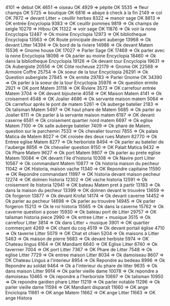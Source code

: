 4101 => debut OK
4651 => oiseau OK
4929 => pépite OK
5535 => fleur champs OK
5725 => boutique OK
6816 => abaye à check à la fin
2149 => col OK
7872 => devant Litter + ceuillir herbes
8322 => manoir sage OK
8813 => OK entrée Encyclopia
9383 => OK ceuillir pommes
9819 => Ok champs de seigle
10279 => Hibou OK
11322 => voir sage OK
11876 => Ok voir la none Encyclopia
12487 => Ok moine Encyclopia
12973 => OK bibliotheque Encyclopia
13563 => OK Route principale devant auberge
13968 => Ok devant Litter
14394 => Ok bord de la riviere
14986 => Ok devant Matem
15536 => Gnome house OK
17027 => Parler Sage OK
17469 => Ok parler avec la none Encyclopia
18098 => Ok parler au moine Encyclopia
18460 => Ok dans la bibliotheque Encyclopia
19126 => Ok devant tour Encyclopia
19631 => Ok Aubergiste
20556 => OK Côte rocheuse
22179 => Gnome OK
22568 => Armoire Coffre
25754 => Ok soeur de la tour Encyclopia
26291 => Ok Question aubergiste
27845 => Ok ermite
29783 => Parler Gnome OK
34390 => Ok parler à la soeur de la tour Encyclopia
35976 => Ok question ermite
2921 => OK pont Matem
31118 => OK Riviere
3573 => OK carrefour entrée Matem
3704 => OK devant bijouterie
4058 => OK Maison Matem
4141 => Ok croisement
4548 => OK Joalier
4686 => Ok servante maison matem
5064 => Ok carrefour après le pont de matem
5261 => Ok auberge batelier
2183 => Ok talisman Matem
5497 => OK haut phare de Matem
5685 => Ok parler au Joalier
6111 => Ok parler à la servante maison matem
6197 => OK devant caserne
6581 => Ok croisement quartier nord matem
6697 => Ok eglise Matem
7100 => Ok salle auberge batelier
7409 => Ok phare de Matem, question sur le parchemin
7533 => Ok chevalier tournoi
7855 => Ok palais Matica de Matem
8027 => OK croisée des deux rues Matem
82770 => Ok Entree eglise Matem
8277 => Ok herboriste
8494 => Ok parler au batelier de l'auberge
8856 => Ok chevalier question
9150 => OK Palait Matica
9432 => Ok Phare Matem
9627 => Ok port Matem
9807 => Ok parler au prete eglise Matem
10084 => OK devant l'ile d'historia
10308 => Ok Navire port Litter
10567 => Ok commandant Matem
10877 => Ok historia maison du pecheur
11042 => OK Historia, maison vache
11340 => OK Repondre capitaine
11590 => OK Repondre commandant 
11997 => OK historia devant maison pecheur
12274 => OK dolmen historia
12302 => OK vache historia
12591 => Ok croisement ile historia
12941 => OK bateau Matem pret à partir
13183 => Ok dans la maison du pecheur
13399 => OK dolmen devant le trouvère
13659 => Ok forgeron
13877 => Ok devant Krofal
14174 => Ok devant caverne
14452 => Ok parler au pecheur
14698 => Ok parler au trouvère
14945 => Ok parler forgeron
15213 => Ok le roi historia
15565 => Ok dans la caverne
15762 => Ok caverne question a poser
15930 => Ok bateau port de Litter
29757 => OK talisman historia piece
2990 => Ok entree Litter + musique
3515 => Ok carrefour Litter
3814 => Ok dans Litter + musique
3901 => OK quartier commerçant
4269 => OK chant du coq
4519 => Ok devant portail église
4710 => Ok taverne Litter
5079 => OK Chat et chien
5204 => Ok maisons à Litter
5463 => Ok maison de pierre
5683 => Ok devant herbiste
5974 => OK Chateau lingus
6164 => OK Mandiant
6640 => OK Eglise Litter
6740 => Ok tavernier
7004 => OK port Litter
7367 => OK Phare de Litter
7548 => Ok eglise Litter
7729 => Ok entree maison Litter
8034 => Ok damoiseau
8607 => OK Chateau Lingus a l'interieur
8954 => Ok Repondre au bedeau
8996 => Ok Repondre au soldat
9464 => Ok a l'interieur du phare de litter
9635 => Ok dans maison Litter
9914 => Ok parler vieille dame
10078 => Ok repondre a damoiseau
10465 => Ok repondre a l'herboriste
10697 => Ok talisman
10950 => Ok repondre gardien phare Litter
11219 => Ok parler notable
11296 => Ok parler vieille dame
11594 => OK Mandiant disparaît
11660 => OK ange Enciclopia
11661 => OK ange Matem
11662 => OK ange Litter
11663 => OK ange Histora
